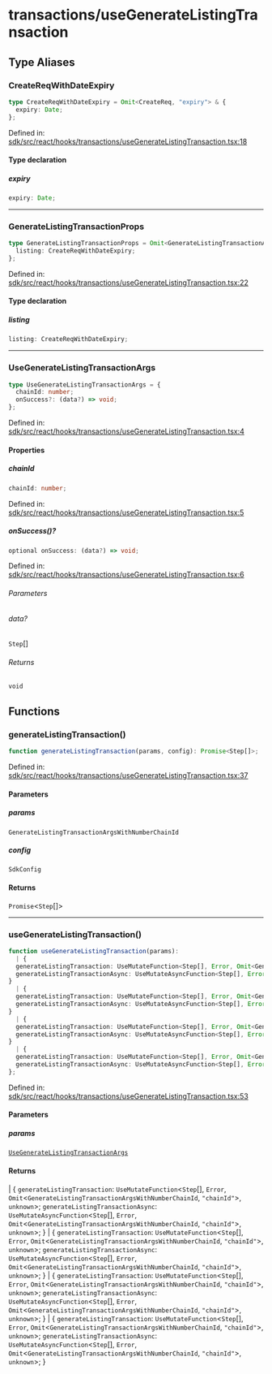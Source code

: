 # transactions/useGenerateListingTransaction

## Type Aliases

### CreateReqWithDateExpiry

```ts
type CreateReqWithDateExpiry = Omit<CreateReq, "expiry"> & {
  expiry: Date;
};
```

Defined in: [sdk/src/react/hooks/transactions/useGenerateListingTransaction.tsx:18](https://github.com/0xsequence/marketplace-sdk/blob/6a4808051b4d56769c8daea217398414041a4d84/sdk/src/react/hooks/transactions/useGenerateListingTransaction.tsx#L18)

#### Type declaration

##### expiry

```ts
expiry: Date;
```

***

### GenerateListingTransactionProps

```ts
type GenerateListingTransactionProps = Omit<GenerateListingTransactionArgs, "listing"> & {
  listing: CreateReqWithDateExpiry;
};
```

Defined in: [sdk/src/react/hooks/transactions/useGenerateListingTransaction.tsx:22](https://github.com/0xsequence/marketplace-sdk/blob/6a4808051b4d56769c8daea217398414041a4d84/sdk/src/react/hooks/transactions/useGenerateListingTransaction.tsx#L22)

#### Type declaration

##### listing

```ts
listing: CreateReqWithDateExpiry;
```

***

### UseGenerateListingTransactionArgs

```ts
type UseGenerateListingTransactionArgs = {
  chainId: number;
  onSuccess?: (data?) => void;
};
```

Defined in: [sdk/src/react/hooks/transactions/useGenerateListingTransaction.tsx:4](https://github.com/0xsequence/marketplace-sdk/blob/6a4808051b4d56769c8daea217398414041a4d84/sdk/src/react/hooks/transactions/useGenerateListingTransaction.tsx#L4)

#### Properties

##### chainId

```ts
chainId: number;
```

Defined in: [sdk/src/react/hooks/transactions/useGenerateListingTransaction.tsx:5](https://github.com/0xsequence/marketplace-sdk/blob/6a4808051b4d56769c8daea217398414041a4d84/sdk/src/react/hooks/transactions/useGenerateListingTransaction.tsx#L5)

##### onSuccess()?

```ts
optional onSuccess: (data?) => void;
```

Defined in: [sdk/src/react/hooks/transactions/useGenerateListingTransaction.tsx:6](https://github.com/0xsequence/marketplace-sdk/blob/6a4808051b4d56769c8daea217398414041a4d84/sdk/src/react/hooks/transactions/useGenerateListingTransaction.tsx#L6)

###### Parameters

###### data?

`Step`[]

###### Returns

`void`

## Functions

### generateListingTransaction()

```ts
function generateListingTransaction(params, config): Promise<Step[]>;
```

Defined in: [sdk/src/react/hooks/transactions/useGenerateListingTransaction.tsx:37](https://github.com/0xsequence/marketplace-sdk/blob/6a4808051b4d56769c8daea217398414041a4d84/sdk/src/react/hooks/transactions/useGenerateListingTransaction.tsx#L37)

#### Parameters

##### params

`GenerateListingTransactionArgsWithNumberChainId`

##### config

`SdkConfig`

#### Returns

`Promise`\<`Step`[]\>

***

### useGenerateListingTransaction()

```ts
function useGenerateListingTransaction(params): 
  | {
  generateListingTransaction: UseMutateFunction<Step[], Error, Omit<GenerateListingTransactionArgsWithNumberChainId, "chainId">, unknown>;
  generateListingTransactionAsync: UseMutateAsyncFunction<Step[], Error, Omit<GenerateListingTransactionArgsWithNumberChainId, "chainId">, unknown>;
}
  | {
  generateListingTransaction: UseMutateFunction<Step[], Error, Omit<GenerateListingTransactionArgsWithNumberChainId, "chainId">, unknown>;
  generateListingTransactionAsync: UseMutateAsyncFunction<Step[], Error, Omit<GenerateListingTransactionArgsWithNumberChainId, "chainId">, unknown>;
}
  | {
  generateListingTransaction: UseMutateFunction<Step[], Error, Omit<GenerateListingTransactionArgsWithNumberChainId, "chainId">, unknown>;
  generateListingTransactionAsync: UseMutateAsyncFunction<Step[], Error, Omit<GenerateListingTransactionArgsWithNumberChainId, "chainId">, unknown>;
}
  | {
  generateListingTransaction: UseMutateFunction<Step[], Error, Omit<GenerateListingTransactionArgsWithNumberChainId, "chainId">, unknown>;
  generateListingTransactionAsync: UseMutateAsyncFunction<Step[], Error, Omit<GenerateListingTransactionArgsWithNumberChainId, "chainId">, unknown>;
};
```

Defined in: [sdk/src/react/hooks/transactions/useGenerateListingTransaction.tsx:53](https://github.com/0xsequence/marketplace-sdk/blob/6a4808051b4d56769c8daea217398414041a4d84/sdk/src/react/hooks/transactions/useGenerateListingTransaction.tsx#L53)

#### Parameters

##### params

[`UseGenerateListingTransactionArgs`](#usegeneratelistingtransactionargs)

#### Returns

  \| \{
  `generateListingTransaction`: `UseMutateFunction`\<`Step`[], `Error`, `Omit`\<`GenerateListingTransactionArgsWithNumberChainId`, `"chainId"`\>, `unknown`\>;
  `generateListingTransactionAsync`: `UseMutateAsyncFunction`\<`Step`[], `Error`, `Omit`\<`GenerateListingTransactionArgsWithNumberChainId`, `"chainId"`\>, `unknown`\>;
\}
  \| \{
  `generateListingTransaction`: `UseMutateFunction`\<`Step`[], `Error`, `Omit`\<`GenerateListingTransactionArgsWithNumberChainId`, `"chainId"`\>, `unknown`\>;
  `generateListingTransactionAsync`: `UseMutateAsyncFunction`\<`Step`[], `Error`, `Omit`\<`GenerateListingTransactionArgsWithNumberChainId`, `"chainId"`\>, `unknown`\>;
\}
  \| \{
  `generateListingTransaction`: `UseMutateFunction`\<`Step`[], `Error`, `Omit`\<`GenerateListingTransactionArgsWithNumberChainId`, `"chainId"`\>, `unknown`\>;
  `generateListingTransactionAsync`: `UseMutateAsyncFunction`\<`Step`[], `Error`, `Omit`\<`GenerateListingTransactionArgsWithNumberChainId`, `"chainId"`\>, `unknown`\>;
\}
  \| \{
  `generateListingTransaction`: `UseMutateFunction`\<`Step`[], `Error`, `Omit`\<`GenerateListingTransactionArgsWithNumberChainId`, `"chainId"`\>, `unknown`\>;
  `generateListingTransactionAsync`: `UseMutateAsyncFunction`\<`Step`[], `Error`, `Omit`\<`GenerateListingTransactionArgsWithNumberChainId`, `"chainId"`\>, `unknown`\>;
\}
